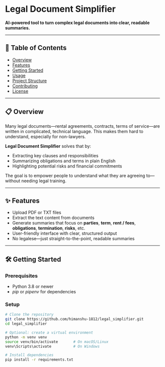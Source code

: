 # Legal Document Simplifier

**AI-powered tool to turn complex legal documents into clear, readable summaries.**

---

## 🚀 Table of Contents

- [Overview](#overview)  
- [Features](#features)  
- [Getting Started](#getting-started)  
- [Usage](#usage)  
- [Project Structure](#project-structure)  
- [Contributing](#contributing)  
- [License](#license)  

---

## 📋 Overview

Many legal documents—rental agreements, contracts, terms of service—are written in complicated, technical language. This makes them hard to understand, especially for non-lawyers.

**Legal Document Simplifier** solves that by:

- Extracting key clauses and responsibilities  
- Summarizing obligations and terms in plain English  
- Highlighting potential risks and financial commitments  

The goal is to empower people to understand what they are agreeing to—without needing legal training.

---

## ✨ Features

- Upload PDF or TXT files  
- Extract the text content from documents  
- Generate summaries that focus on **parties**, **term**, **rent / fees**, **obligations**, **termination**, **risks**, etc.  
- User-friendly interface with clear, structured output  
- No legalese—just straight-to-the-point, readable summaries  

---

## 🛠 Getting Started

### Prerequisites

- Python 3.8 or newer  
- *pip* or *pipenv* for dependencies  

### Setup

```bash
# Clone the repository
git clone https://github.com/himanshu-1812/legal_simplifier.git
cd legal_simplifier

# Optional: create a virtual environment
python -m venv venv
source venv/bin/activate       # On macOS/Linux
venv\Scripts\activate          # On Windows

# Install dependencies
pip install -r requirements.txt
